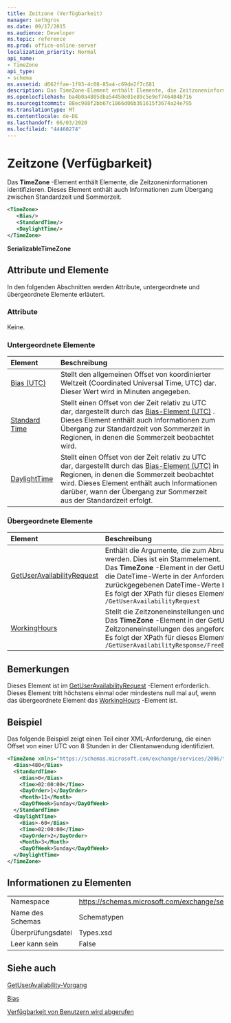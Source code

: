 ```yaml
---
title: Zeitzone (Verfügbarkeit)
manager: sethgros
ms.date: 09/17/2015
ms.audience: Developer
ms.topic: reference
ms.prod: office-online-server
localization_priority: Normal
api_name:
- TimeZone
api_type:
- schema
ms.assetid: d662ffae-1f93-4c08-85a4-c69de2f7c681
description: Das TimeZone-Element enthält Elemente, die Zeitzoneninformationen identifizieren. Dieses Element enthält auch Informationen zum Übergang zwischen Standardzeit und Sommerzeit.
ms.openlocfilehash: ba4b0a4805dba54450e01e89c5e9ef746404b716
ms.sourcegitcommit: 88ec988f2bb67c1866d06b361615f3674a24e795
ms.translationtype: MT
ms.contentlocale: de-DE
ms.lasthandoff: 06/03/2020
ms.locfileid: "44460274"
---
```

# <a name="timezone-availability"></a>Zeitzone (Verfügbarkeit)

Das **TimeZone** -Element enthält Elemente, die Zeitzoneninformationen identifizieren. Dieses Element enthält auch Informationen zum Übergang zwischen Standardzeit und Sommerzeit. 
  
```xml
<TimeZone>
   <Bias/>
   <StandardTime/>
   <DaylightTime/>
</TimeZone>
```

 **SerializableTimeZone**
## <a name="attributes-and-elements"></a>Attribute und Elemente

In den folgenden Abschnitten werden Attribute, untergeordnete und übergeordnete Elemente erläutert.
  
### <a name="attributes"></a>Attribute

Keine.
  
### <a name="child-elements"></a>Untergeordnete Elemente

|**Element**|**Beschreibung**|
|:-----|:-----|
|[Bias (UTC)](bias-utc.md) <br/> |Stellt den allgemeinen Offset von koordinierter Weltzeit (Coordinated Universal Time, UTC) dar. Dieser Wert wird in Minuten angegeben.  <br/> |
|[Standard Time](standardtime.md) <br/> |Stellt einen Offset von der Zeit relativ zu UTC dar, dargestellt durch das [Bias-Element (UTC)](bias-utc.md) . Dieses Element enthält auch Informationen zum Übergang zur Standardzeit von Sommerzeit in Regionen, in denen die Sommerzeit beobachtet wird.  <br/> |
|[DaylightTime](daylighttime.md) <br/> |Stellt einen Offset von der Zeit relativ zu UTC dar, dargestellt durch das [Bias-Element (UTC)](bias-utc.md) in Regionen, in denen die Sommerzeit beobachtet wird. Dieses Element enthält auch Informationen darüber, wann der Übergang zur Sommerzeit aus der Standardzeit erfolgt.  <br/> |
   
### <a name="parent-elements"></a>Übergeordnete Elemente

|**Element**|**Beschreibung**|
|:-----|:-----|
|[GetUserAvailabilityRequest](getuseravailabilityrequest.md) <br/> |Enthält die Argumente, die zum Abrufen von Informationen zur Benutzerverfügbarkeit verwendet werden. Dies ist ein Stammelement.  <br/> Das **TimeZone** -Element in der GetUserAvailabilityRequest-Nachricht stellt die Zeitzone dar, in der die DateTime-Werte in der Anforderung angegeben werden. Die vom Verfügbarkeitsdienst zurückgegebenen DateTime-Werte befinden sich ebenfalls in dieser Zeitzone.  <br/> Es folgt der XPath für dieses Element:  <br/>  `/GetUserAvailabilityRequest` <br/> |
|[WorkingHours](workinghours-ex15websvcsotherref.md) <br/> |Stellt die Zeitzoneneinstellungen und Arbeitszeiten für den angeforderten Postfachbenutzer dar.  <br/> Das **TimeZone** -Element in der GetUserAvailabilityResponse-Nachricht stellt die Zeitzoneneinstellungen des angeforderten Postfachbenutzers dar.  <br/> Es folgt der XPath für dieses Element:  <br/>  `/GetUserAvailabilityResponse/FreeBusyResponseArray/FreeBusyResponse/FreeBusyView/WorkingHours` <br/> |
   
## <a name="remarks"></a>Bemerkungen

Dieses Element ist im [GetUserAvailabilityRequest](getuseravailabilityrequest.md) -Element erforderlich. Dieses Element tritt höchstens einmal oder mindestens null mal auf, wenn das übergeordnete Element das [WorkingHours](workinghours-ex15websvcsotherref.md) -Element ist. 
  
## <a name="example"></a>Beispiel

Das folgende Beispiel zeigt einen Teil einer XML-Anforderung, die einen Offset von einer UTC von 8 Stunden in der Clientanwendung identifiziert.
  
```XML
<TimeZone xmlns="https://schemas.microsoft.com/exchange/services/2006/types">
  <Bias>480</Bias>
  <StandardTime>
    <Bias>0</Bias>
    <Time>02:00:00</Time>
    <DayOrder>1</DayOrder>
    <Month>11</Month>
    <DayOfWeek>Sunday</DayOfWeek>
  </StandardTime>
  <DaylightTime>
    <Bias>-60</Bias>
    <Time>02:00:00</Time>
    <DayOrder>2</DayOrder>
    <Month>3</Month>
    <DayOfWeek>Sunday</DayOfWeek>
  </DaylightTime>
</TimeZone>
```

## <a name="element-information"></a>Informationen zu Elementen

|||
|:-----|:-----|
|Namespace  <br/> |https://schemas.microsoft.com/exchange/services/2006/types  <br/> |
|Name des Schemas  <br/> |Schematypen  <br/> |
|Überprüfungsdatei  <br/> |Types.xsd  <br/> |
|Leer kann sein  <br/> |False  <br/> |
   
## <a name="see-also"></a>Siehe auch



[GetUserAvailability-Vorgang](getuseravailability-operation.md)
  
[Bias](bias.md)


[Verfügbarkeit von Benutzern wird abgerufen](https://msdn.microsoft.com/library/d4133fcb-9b0f-4e6b-aadf-a389da83516a%28Office.15%29.aspx)

